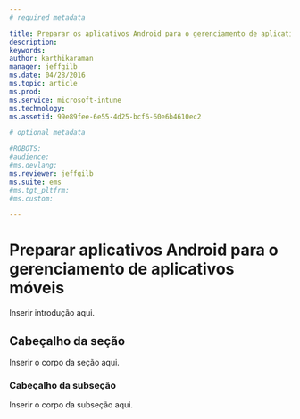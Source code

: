 ```yaml
---
# required metadata

title: Preparar os aplicativos Android para o gerenciamento de aplicativos móveis | Microsoft Intune
description:
keywords:
author: karthikaraman
manager: jeffgilb
ms.date: 04/28/2016
ms.topic: article
ms.prod:
ms.service: microsoft-intune
ms.technology:
ms.assetid: 99e89fee-6e55-4d25-bcf6-60e6b4610ec2

# optional metadata

#ROBOTS:
#audience:
#ms.devlang:
ms.reviewer: jeffgilb
ms.suite: ems
#ms.tgt_pltfrm:
#ms.custom:

---
```


# Preparar aplicativos Android para o gerenciamento de aplicativos móveis
Inserir introdução aqui.

## Cabeçalho da seção
Inserir o corpo da seção aqui.

### Cabeçalho da subseção
Inserir o corpo da subseção aqui.



<!--HONumber=May16_HO1-->


